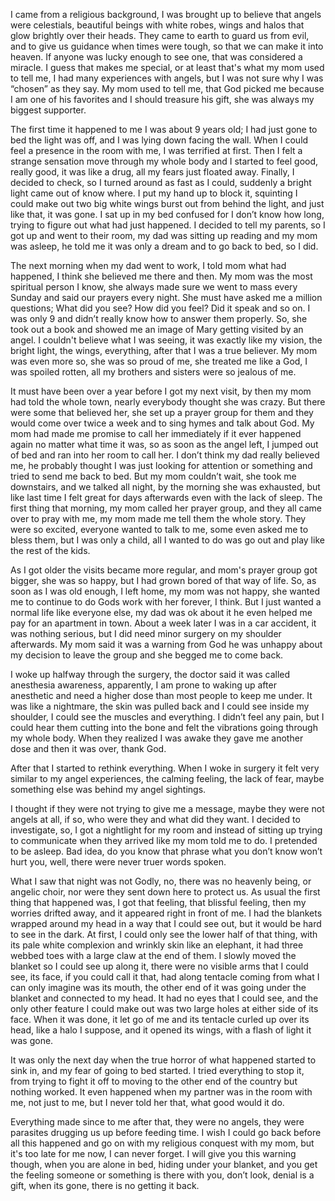  

I came from a religious background, I was brought up to believe that angels were celestials, beautiful beings with white robes, wings and halos that glow brightly over their heads. They came to earth to guard us from evil, and to give us guidance when times were tough, so that we can make it into heaven. If anyone was lucky enough to see one, that was considered a miracle. I guess that makes me special, or at least that's what my mom used to tell me, I had many experiences with angels, but I was not sure why I was “chosen” as they say. My mom used to tell me, that God picked me because I am one of his favorites and I should treasure his gift, she was always my biggest supporter.  

The first time it happened to me I was about 9 years old; I had just gone to bed the light was off, and I was lying down facing the wall. When I could feel a presence in the room with me, I was terrified at first. Then I felt a strange sensation move through my whole body and I started to feel good, really good, it was like a drug, all my fears just floated away. Finally, I decided to check, so I turned around as fast as I could, suddenly a bright light came out of know where. I put my hand up to block it, squinting I could make out two big white wings burst out from behind the light, and just like that, it was gone. I sat up in my bed confused for I don’t know how long, trying to figure out what had just happened. I decided to tell my parents, so I got up and went to their room, my dad was sitting up reading and my mom was asleep, he told me it was only a dream and to go back to bed, so I did. 

The next morning when my dad went to work, I told mom what had happened, I think she believed me there and then. My mom was the most spiritual person I know, she always made sure we went to mass every Sunday and said our prayers every night. She must have asked me a million questions; What did you see? How did you feel? Did it speak and so on. I was only 9 and didn’t really know how to answer them properly. So, she took out a book and showed me an image of Mary getting visited by an angel. I couldn't believe what I was seeing, it was exactly like my vision, the bright light, the wings, everything, after that I was a true believer. My mom was even more so, she was so proud of me, she treated me like a God, I was spoiled rotten, all my brothers and sisters were so jealous of me.  

It must have been over a year before I got my next visit, by then my mom had told the whole town, nearly everybody thought she was crazy. But there were some that believed her, she set up a prayer group for them and they would come over twice a week and to sing hymes and talk about God. My mom had made me promise to call her immediately if it ever happened again no matter what time it was, so as soon as the angel left, I jumped out of bed and ran into her room to call her. I don’t think my dad really believed me, he probably thought I was just looking for attention or something and tried to send me back to bed. But my mom couldn’t wait, she took me downstairs, and we talked all night, by the morning she was exhausted, but like last time I felt great for days afterwards even with the lack of sleep. The first thing that morning, my mom called her prayer group, and they all came over to pray with me, my mom made me tell them the whole story. They were so excited, everyone wanted to talk to me, some even asked me to bless them, but I was only a child, all I wanted to do was go out and play like the rest of the kids. 

As I got older the visits became more regular, and mom's prayer group got bigger, she was so happy, but I had grown bored of that way of life. So, as soon as I was old enough, I left home, my mom was not happy, she wanted me to continue to do Gods work with her forever, I think. But I just wanted a normal life like everyone else, my dad was ok about it he even helped me pay for an apartment in town. About a week later I was in a car accident, it was nothing serious, but I did need minor surgery on my shoulder afterwards. My mom said it was a warning from God he was unhappy about my decision to leave the group and she begged me to come back.  

I woke up halfway through the surgery, the doctor said it was called anesthesia awareness, apparently, I am prone to waking up after anesthetic and need a higher dose than most people to keep me under. It was like a nightmare, the skin was pulled back and I could see inside my shoulder, I could see the muscles and everything. I didn’t feel any pain, but I could hear them cutting into the bone and felt the vibrations going through my whole body. When they realized I was awake they gave me another dose and then it was over, thank God.  

After that I started to rethink everything. When I woke in surgery it felt very similar to my angel experiences, the calming feeling, the lack of fear, maybe something else was behind my angel sightings.  

I thought if they were not trying to give me a message, maybe they were not angels at all, if so, who were they and what did they want. I decided to investigate, so, I got a nightlight for my room and instead of sitting up trying to communicate when they arrived like my mom told me to do. I pretended to be asleep. Bad idea, do you know that phrase what you don’t know won’t hurt you, well, there were never truer words spoken. 

What I saw that night was not Godly, no, there was no heavenly being, or angelic choir, nor were they sent down here to protect us. As usual the first thing that happened was, I got that feeling, that blissful feeling, then my worries drifted away, and it appeared right in front of me. I had the blankets wrapped around my head in a way that I could see out, but it would be hard to see in the dark. At first, I could only see the lower half of that thing, with its pale white complexion and wrinkly skin like an elephant, it had three webbed toes with a large claw at the end of them. I slowly moved the blanket so I could see up along it, there were no visible arms that I could see, its face, if you could call it that, had along tentacle coming from what I can only imagine was its mouth, the other end of it was going under the blanket and connected to my head. It had no eyes that I could see, and the only other feature I could make out was two large holes at either side of its face. When it was done, it let go of me and its tentacle curled up over its head, like a halo I suppose, and it opened its wings, with a flash of light it was gone.  

It was only the next day when the true horror of what happened started to sink in, and my fear of going to bed started. I tried everything to stop it, from trying to fight it off to moving to the other end of the country but nothing worked. It even happened when my partner was in the room with me, not just to me, but I never told her that, what good would it do. 

Everything made since to me after that, they were no angels, they were parasites drugging us up before feeding time. I wish I could go back before all this happened and go on with my religious conquest with my mom, but it's too late for me now, I can never forget. I will give you this warning though, when you are alone in bed, hiding under your blanket, and you get the feeling someone or something is there with you, don’t look, denial is a gift, when its gone, there is no getting it back. 